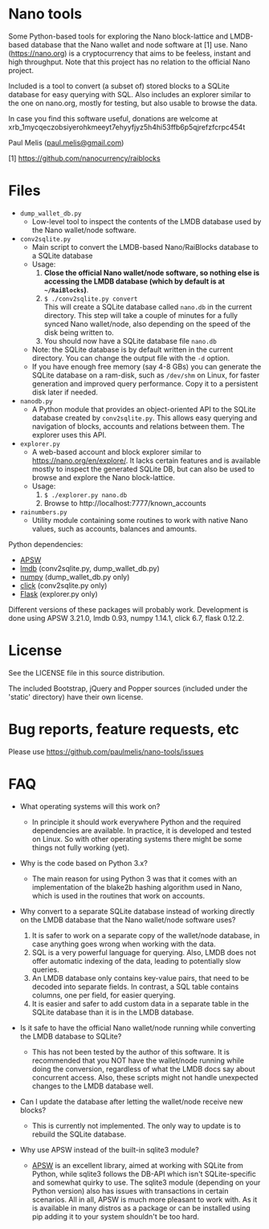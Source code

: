 Nano tools
==========
 
Some Python-based tools for exploring the Nano block-lattice and LMDB-based
database that the Nano wallet and node software at [1] use. 
Nano (https://nano.org) is a cryptocurrency that aims to be feeless, 
instant and high throughput. Note that this project has no relation to 
the official Nano project.

Included is a tool to convert (a subset of) stored blocks to a SQLite database 
for easy querying with SQL. Also includes an explorer similar to the one on 
nano.org, mostly for testing, but also usable to browse the data.

In case you find this software useful, donations are welcome at
xrb_1mycqeczobsiyerohkmeeyt7ehyyfjyz5h4hi53ffb6p5qjrefzfcrpc454t

Paul Melis (paul.melis@gmail.com)

[1] https://github.com/nanocurrency/raiblocks


Files
=====

* `dump_wallet_db.py`
  - Low-level tool to inspect the contents of the LMDB database used by the
    Nano wallet/node software.
* `conv2sqlite.py`
  - Main script to convert the LMDB-based Nano/RaiBlocks database to a SQLite
    database
  - Usage:
    1. **Close the official Nano wallet/node software, so nothing else is
         accessing the LMDB database (which by default is at `~/RaiBlocks`)**.
    2. `$ ./conv2sqlite.py convert`           
       This will create a SQLite database called `nano.db` in the current
       directory. This step will take a couple of minutes for a fully 
       synced Nano wallet/node, also depending on the speed of the disk 
       being written to.
    3. You should now have a SQLite database file `nano.db`
  - Note: the SQLite database is by default written in the current directory.
    You can change the output file with the `-d` option.
  - If you have enough free memory (say 4-8 GBs) you can
    generate the SQLite database on a ram-disk, such as `/dev/shm` on Linux, for
    faster generation and improved query performance. Copy it to a persistent disk 
    later if needed.
* `nanodb.py`
  - A Python module that provides an object-oriented API to the SQLite database
    created by `conv2sqlite.py`. This allows easy querying and navigation
    of blocks, accounts and relations between them. The explorer uses this API.
* `explorer.py`
  - A web-based account and block explorer similar to https://nano.org/en/explore/.
    It lacks certain features and is available mostly to inspect the 
    generated SQLite DB, but can also be used to browse and explore the 
    Nano block-lattice.
  - Usage:
    1. `$ ./explorer.py nano.db`
    2. Browse to http://localhost:7777/known_accounts
* `rainumbers.py`
  - Utility module containing some routines to work with native Nano values, 
    such as accounts, balances and amounts.

Python dependencies:

  - [APSW](https://pypi.python.org/pypi/apsw)
  - [lmdb](https://pypi.python.org/pypi/lmdb) (conv2sqlite.py, dump_wallet_db.py)
  - [numpy](http://www.numpy.org/) (dump_wallet_db.py only)
  - [click](https://pypi.python.org/pypi/click) (conv2sqlite.py only)
  - [Flask](http://flask.pocoo.org/) (explorer.py only)
  
Different versions of these packages will probably work. Development is
done using APSW 3.21.0, lmdb 0.93, numpy 1.14.1, click 6.7, flask 0.12.2.


License
=======

See the LICENSE file in this source distribution.

The included Bootstrap, jQuery and Popper sources (included under
the 'static' directory) have their own license.


Bug reports, feature requests, etc
==================================

Please use https://github.com/paulmelis/nano-tools/issues


FAQ
===

* What operating systems will this work on?
  - In principle it should work everywhere Python and the required dependencies
    are available. In practice, it is developed and tested on Linux. So
    with other operating systems there might be some things not fully working (yet).    

* Why is the code based on Python 3.x?
  - The main reason for using Python 3 was that it comes with an implementation
    of the blake2b hashing algorithm used in Nano, which is used in the routines
    that work on accounts.

* Why convert to a separate SQLite database instead of working directly on
  the LMDB database that the Nano wallet/node software uses?
  1. It is safer to work on a separate copy of the wallet/node database, in case
     anything goes wrong when working with the data.
  2. SQL is a very powerful language for querying. Also, LMDB does not
     offer automatic indexing of the data, leading to potentially slow queries.
  3. An LMDB database only contains key-value pairs, that need to be decoded
     into separate fields. In contrast, a SQL table contains columns, one
     per field, for easier querying.
  4. It is easier and safer to add custom data in a separate table in the
     SQLite database than it is in the LMDB database.

* Is it safe to have the official Nano wallet/node running while converting
  the LMDB database to SQLite?
  - This has not been tested by the author of this software. It is recommended
    that you NOT have the wallet/node running while doing the conversion,
    regardless of what the LMDB docs say about concurrent access. Also, these
    scripts might not handle unexpected changes to the LMDB database well.

* Can I update the database after letting the wallet/node receive new blocks?
  - This is currently not implemented. The only way to update is to rebuild 
    the SQLite database.

* Why use APSW instead of the built-in sqlite3 module?
  - [APSW](http://rogerbinns.github.io/apsw/) is an excellent library, aimed
    at working with SQLite from Python, while sqlite3 follows the DB-API
    which isn't SQLite-specific and somewhat quirky to use.
    The sqlite3 module (depending on your Python version) also has issues with
    transactions in certain scenarios. All in all, APSW is much more pleasant
    to work with. As it is available in many distros as a package or can be
    installed using pip adding it to your system shouldn't be too hard.

